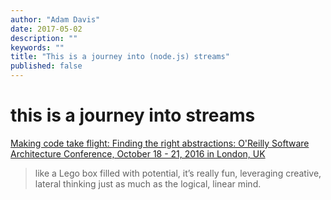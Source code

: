 ```yaml
---
author: "Adam Davis"
date: 2017-05-02
description: ""
keywords: ""
title: "This is a journey into (node.js) streams"
published: false
---
```


# this is a journey into streams

[Making code take flight: Finding the right abstractions: O'Reilly Software Architecture Conference, October 18 - 21, 2016 in London, UK](https://conferences.oreilly.com/software-architecture/sa-eu-2016/public/schedule/detail/52405) 

> like a Lego box filled with potential, it’s really fun, leveraging creative, lateral thinking just as much as the logical, linear mind.

